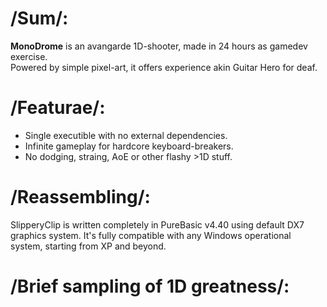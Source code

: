 # /Sum/:
__MonoDrome__ is an avangarde 1D-shooter, made in 24 hours as gamedev exercise.  
Powered by simple pixel-art, it offers experience akin Guitar Hero for deaf.

# /Featurae/:
* Single executible with no external dependencies.
* Infinite gameplay for hardcore keyboard-breakers.
* No dodging, straing, AoE or other flashy >1D stuff.

# /Reassembling/:
SlipperyClip is written completely in PureBasic v4.40 using default DX7 graphics system.
It's fully compatible with any Windows operational system, starting from XP and beyond.

# /Brief sampling of 1D greatness/:

